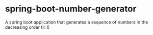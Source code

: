 # spring-boot-number-generator
A spring boot application that generates a sequence of numbers in the decreasing order till 0
